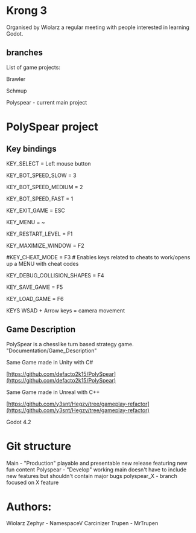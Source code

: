 # Krong 3 
Organised by Wiolarz a regular meeting with people interested in learning Godot.

## branches

List of game projects:

Brawler

Schmup

Polyspear - current main project


# PolySpear project

## Key bindings

KEY_SELECT = Left mouse button

KEY_BOT_SPEED_SLOW = 3

KEY_BOT_SPEED_MEDIUM = 2

KEY_BOT_SPEED_FAST = 1

KEY_EXIT_GAME = ESC

KEY_MENU = ~

KEY_RESTART_LEVEL = F1

KEY_MAXIMIZE_WINDOW = F2

#KEY_CHEAT_MODE = F3   # Enables keys related to cheats to work/opens up a MENU with cheat codes

KEY_DEBUG_COLLISION_SHAPES = F4

KEY_SAVE_GAME = F5

KEY_LOAD_GAME = F6


KEYS WSAD + Arrow keys = camera movement



## Game Description

PolySpear is a chesslike turn based strategy game.
"Documentation/Game_Description"


Same Game made in Unity with C#

[https://github.com/defacto2k15/PolySpear](https://github.com/defacto2k15/PolySpear)

Same Game made in Unreal with C++

[https://github.com/y3snt/Hegzy/tree/gameplay-refactor](https://github.com/y3snt/Hegzy/tree/gameplay-refactor)

Godot 4.2


# Git structure
Main - "Production" playable and presentable new release featuring new fun content
Polyspear - "Develop" working main doesn't have to include new features but shouldn't contain major bugs
polyspear_X - branch focused on X feature


# Authors:

Wiolarz
Zephyr - NamespaceV
Carcinizer
Trupen - MrTrupen